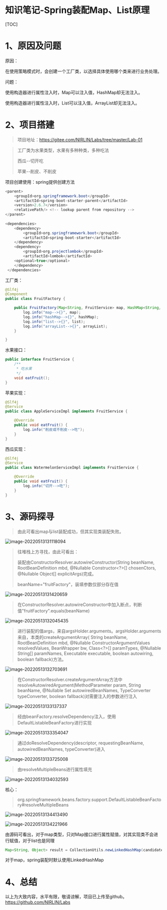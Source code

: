 # 知识笔记-Spring装配Map、List原理

[TOC]

# 1、原因及问题

原因：

在使用策略模式时，会创建一个工厂类，以选择具体使用哪个类来进行业务处理。

问题：

使用构造器进行属性注入时，Map可以注入值，HashMap却无法注入。

使用构造器进行属性注入时，List可以注入值，ArrayList却无法注入。

# 2、项目搭建

> 项目地址：https://gitee.com/NIRLIN/Labs/tree/master/Lab-01

> 工厂类为水果类型，水果有多种种类，多种吃法
>
> 西瓜--切开吃
>
> 苹果--削皮、不削皮

项目创建使用：spring提供创建方法

```java
<parent>
    <groupId>org.springframework.boot</groupId>
    <artifactId>spring-boot-starter-parent</artifactId>
    <version>2.6.7</version>
    <relativePath/> <!-- lookup parent from repository -->
</parent>
   
<dependencies>
    <dependency>
    	<groupId>org.springframework.boot</groupId>
    	<artifactId>spring-boot-starter</artifactId>
    </dependency>
    <dependency>
    	<groupId>org.projectlombok</groupId>
   		<artifactId>lombok</artifactId>
    <optional>true</optional>
    </dependency>
 </dependencies>
```

工厂类：

```java
@Slf4j
@Component
public class FruitFactory {

    public FruitFactory(Map<String, FruitService> map, HashMap<String, FruitService> hashMap, List<FruitService> list, ArrayList<FruitService> arrayList) {
        log.info("map-->{}", map);
        log.info("hashMap-->{}", hashMap);
        log.info("list-->{}", list);
        log.info("arrayList-->{}", arrayList);
    }

}
```

水果接口：

```java
public interface FruitService {
    /**
     * 吃水果
     */
    void eatFruit();
}
```

苹果实现：

```java
@Slf4j
@Service
public class AppleServiceImpl implements FruitService {

    @Override
    public void eatFruit() {
        log.info("削皮或不削皮-->吃");
    }
}
```

西瓜实现：

```java
@Slf4j
@Service
public class WatermelonServiceImpl implements FruitService {

    @Override
    public void eatFruit() {
        log.info("切开-->吃");
    }
}
```

# 3、源码探寻

> 由此可看出map与list装配成功，但其实现类装配失败。

![image-20220513131118094](images/image-20220513131118094.png)

> 往堆栈上方寻找，由此可看出：
>
> 装配由ConstructorResolver.autowireConstructor(String beanName, RootBeanDefinition mbd,
> 			@Nullable Constructor<?>[] chosenCtors, @Nullable Object[] explicitArgs)完成。
>
> beanName="fruitFactory"，装填参数仅部分存在值

![image-20220513131420659](images/image-20220513131420659.png)

> 在ConstructorResolver.autowireConstructor中加入断点，判断值"fruitFactory".equals(beanName)

![image-20220513132045435](images/image-20220513132045435.png)

> 进行装配的值args，来自argsHolder.arguments。argsHolder.arguments来自，本类的createArgumentArray(
> 			String beanName, RootBeanDefinition mbd, @Nullable ConstructorArgumentValues resolvedValues,
> 			BeanWrapper bw, Class<?>[] paramTypes, @Nullable String[] paramNames, Executable executable,
> 			boolean autowiring, boolean fallback)方法。

![image-20220513132703691](images/image-20220513132703691.png)

> 在ConstructorResolver.createArgumentArray方法中resolveAutowiredArgument(MethodParameter param, String beanName,
> 			@Nullable Set<String> autowiredBeanNames, TypeConverter typeConverter, boolean fallback)对需要注入的参数进行注入

![image-20220513133137337](images/image-20220513133137337.png)

> 经由beanFactory.resolveDependency注入，使用DefaultListableBeanFactory进行实现

![image-20220513133354047](images/image-20220513133354047.png)

> 通过doResolveDependency(descriptor, requestingBeanName, autowiredBeanNames, typeConverter)进入

![image-20220513133725008](images/image-20220513133725008.png)

> 由resolveMultipleBeans进行属性填充

![image-20220513134032593](images/image-20220513134032593.png)

核心：

> org.springframework.beans.factory.support.DefaultListableBeanFactory#resolveMultipleBeans

![image-20220513134413490](images/image-20220513134413490.png)

![image-20220513134221966](images/image-20220513134221966.png)	

由源码可看出，对于map类型，只对Map接口进行属性赋值，对其实现类不会进行赋值，对于list也是同理

```java
Map<String, Object> result = CollectionUtils.newLinkedHashMap(candidateNames.length);
```

对于map，spring装配时默认使用LinkedHashMap

# 4、总结

以上为大致内容，水平有限，敬请谅解，项目已上传至github。https://github.com/NIRLIN/Labs
